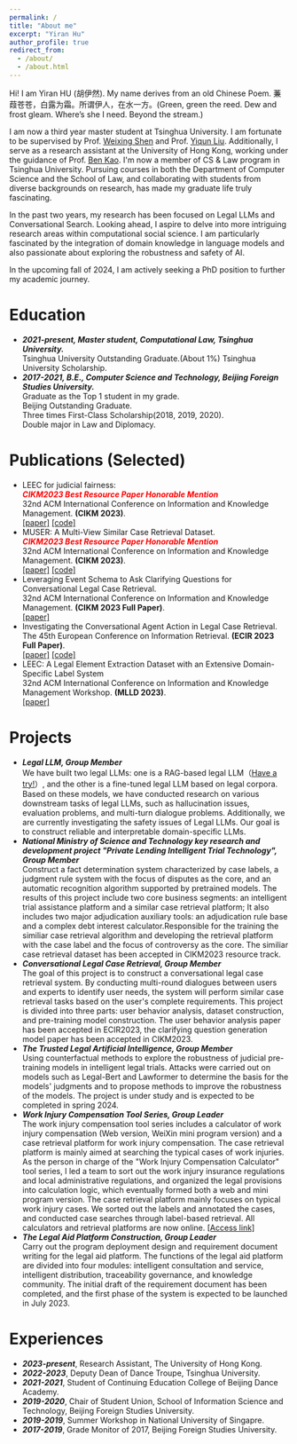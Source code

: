 ```yaml
---
permalink: /
title: "About me"
excerpt: "Yiran Hu"
author_profile: true
redirect_from: 
  - /about/
  - /about.html
---
```

Hi! I am Yiran HU (胡伊然). My name derives from an old Chinese Poem. 蒹葭苍苍，白露为霜。所谓伊人，在水一方。(Green, green the reed. Dew and frost gleam. Where’s she I need. Beyond the stream.)

I am now a third year master student at Tsinghua University.  I am fortunate to be supervised by Prof. [Weixing Shen](https://www.law.tsinghua.edu.cn/en/info/1056/1233.htm) and Prof. [Yiqun Liu](http://www.thuir.cn/group/~YQLiu/). Additionally, I serve as a research assistant at the University of Hong Kong, working under the guidance of Prof. [Ben Kao](https://www.cs.hku.hk/index.php/people/academic-staff/kao). I'm now a member of CS & Law program in Tsinghua University. Pursuing courses in both the Department of Computer Science and the School of Law, and collaborating with students from diverse backgrounds on research, has made my graduate life truly fascinating.

In the past two years, my research has been focused on Legal LLMs and Conversational Search. Looking ahead, I aspire to delve into more intriguing research areas within computational social science. I am particularly fascinated by the integration of domain knowledge in language models and also passionate about exploring the robustness and safety of AI.

In the upcoming fall of 2024, I am actively seeking a PhD position to further my academic journey.

Education
======

* ***2021-present, Master student, Computational Law, Tsinghua University.***\
  Tsinghua University Outstanding Graduate.(About 1%)
  Tsinghua University Scholarship.
* ***2017-2021, B.E., Computer Science and Technology, Beijing Foreign Studies University.*** \
  Graduate as the Top 1 student in my grade. \
  Beijing Outstanding Graduate.\
  Three times First-Class Scholarship(2018, 2019, 2020).\
  Double major in Law and Diplomacy.

Publications (Selected)
======
* LEEC for judicial fairness:  \
***<font color='red'>CIKM2023 Best Resource Paper Honorable Mention</font>***\
32nd ACM International Conference on Information and Knowledge Management.
**(CIKM 2023)**.\
  [[paper]](https://github.com/THUYRan/THUYRan.github.io/blob/master/publications/MUSER.pdf)
  [[code]](https://github.com/THUlawtech/MUSER)
* MUSER: A Multi-View Similar Case Retrieval Dataset. \
***<font color='red'>CIKM2023 Best Resource Paper Honorable Mention</font>***\
32nd ACM International Conference on Information and Knowledge Management.
**(CIKM 2023)**.\
  [[paper]](https://github.com/THUYRan/THUYRan.github.io/blob/master/publications/MUSER.pdf)
  [[code]](https://github.com/THUlawtech/MUSER)
* Leveraging Event Schema to Ask Clarifying Questions for Conversational Legal Case Retrieval. \
32nd ACM International Conference on Information and Knowledge Management.
**(CIKM 2023 Full Paper)**.\
  [[paper]](https://github.com/THUYRan/THUYRan.github.io/blob/master/publications/LeClari.pdf)
* Investigating the Conversational Agent Action in Legal Case Retrieval. \
The 45th European Conference on Information Retrieval.
**(ECIR 2023 Full Paper)**.\
  [[paper]](https://github.com/THUYRan/THUYRan.github.io/blob/master/publications/Investigating.pdf) [[code]](https://github.com/BulouLiu/Conversational-vs-Traditional-Legal-Case-Retrieval)
* LEEC: A Legal Element Extraction Dataset with an Extensive Domain-Specific Label System \
32nd ACM International Conference on Information and Knowledge Management Workshop.
**(MLLD 2023)**. \
[[paper]](https://github.com/THUYRan/THUYRan.github.io/blob/master/publications/LEEC.pdf)


Projects
======
* ***Legal LLM, Group Member*** \
  We have built two legal LLMs: one is a RAG-based legal LLM（[Have a try!](https://chat.openai.com/g/g-dtzBLYZb0-china-legal-consultation)）, and the other is a fine-tuned legal LLM based on legal corpora. Based on these models, we have conducted research on various downstream tasks of legal LLMs, such as hallucination issues, evaluation problems, and multi-turn dialogue problems. Additionally, we are currently investigating the safety issues of Legal LLMs. Our goal is to construct reliable and interpretable domain-specific LLMs.
* ***National Ministry of Science and Technology key research and development project "Private Lending Intelligent Trial Technology", Group Member*** \
  Construct a fact determination system characterized by case labels, a judgment rule system with the focus of disputes as the core, and an automatic recognition algorithm supported by pretrained models. The results of this project include two core business segments: an intelligent trial assistance platform and a similar case retrieval platform; It also includes two major adjudication auxiliary tools: an adjudication rule base and a complex debt interest calculator.Responsible for the training the similiar case retrieval algorithm and developing the retrieval platform with the case label and the focus of controversy as the core. The similiar case retrieval dataset has been accepted in CIKM2023 resource track.
* ***Conversational Legal Case Retrieval, Group Member*** \
  The goal of this project is to construct a conversational legal case retrieval system. By conducting multi-round dialogues between users and experts to identify user needs, the system will perform similar case retrieval tasks based on the user's complete requirements. This project is divided into three parts: user behavior analysis, dataset construction, and pre-training model construction. The user behavior analysis paper has been accepted in ECIR2023, the clarifying question generation model paper has been accepted in CIKM2023.
* ***The Trusted Legal Artificial Intelligence, Group Member*** \
  Using counterfactual methods to explore the robustness of judicial pre-training models in intelligent legal trials. Attacks were carried out on models such as Legal-Bert and Lawformer to determine the basis for the models' judgments and to propose methods to improve the robustness of the models. The project is under study and is expected to be completed in spring 2024.
* ***Work Injury Compensation Tool Series, Group Leader*** \
  The work injury compensation tool series includes a calculator of work injury compensation (Web version, WeiXin mini program version) and a case retrieval platform for work injury compensation. The case retrieval platform is mainly aimed at searching the typical cases of work injuries. As the person in charge of the "Work Injury Compensation Calculator" tool series, I led a team to sort out the work injury insurance regulations and local administrative regulations, and organized the legal provisions into calculation logic, which eventually formed both a web and mini program version. The case retrieval platform mainly focuses on typical work injury cases. We sorted out the labels and annotated the cases, and conducted case searches through label-based retrieval. All calculators and retrieval platforms are now online. [[Access link]](thulawtech.com)
* ***The Legal Aid Platform Construction, Group Leader*** \
  Carry out the program deployment design and requirement document writing for the legal aid platform. The functions of the legal aid platform are divided into four modules: intelligent consultation and service, intelligent distribution, traceability governance, and knowledge community. The initial draft of the requirement document has been completed, and the first phase of the system is expected to be launched in July 2023.


Experiences
======

* ***2023-present***, Research Assistant, The University of Hong Kong.
* ***2022-2023***, Deputy Dean of Dance Troupe, Tsinghua University.
* ***2021-2021***, Student of Continuing Education College of Beijing Dance Academy.
* ***2019-2020***, Chair of Student Union, School of Information Science and Technology, Beijing Foreign Studies University.
* ***2019-2019***, Summer Workshop in National University of Singapre.
* ***2017-2019***, Grade Monitor of 2017, Beijing Foreign Studies University. 
